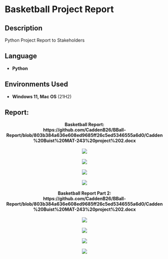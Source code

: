 <h1>Basketball Project Report</h1>


<h2>Description</h2>
Python Project Report to Stakeholders
<br />


<h2>Language</h2>

- <b>Python</b> 


<h2>Environments Used </h2>

- <b>Windows 11, Mac OS</b> (21H2)

<h2>Report:</h2>

<p align="center">
<b>Basketball Report: <b/>
  <br /)
<b></b>https://github.com/CaddenB26/BBall-Report/blob/803b384a636e608ed9685ff26c5ed5346555a6d0/Cadden%20Buist%20MAT-243%20project%202.docx
<br />
<br />
<img src="https://github.com/CaddenB26/BBall-Report/blob/c7dbc3ef4620839ee407848fe8100f25242e9c67/BBallReport.png" />
<br />
<br />
<img src="https://github.com/CaddenB26/BBall-Report/blob/c7dbc3ef4620839ee407848fe8100f25242e9c67/BBallReport1.png" />
<br />
<br />
<img src="https://github.com/CaddenB26/BBall-Report/blob/c7dbc3ef4620839ee407848fe8100f25242e9c67/BBallReport2.png" />
<br />
<br />
<img src="https://github.com/CaddenB26/BBall-Report/blob/c7dbc3ef4620839ee407848fe8100f25242e9c67/BBallReport3.png" />
<br />
<br />
  <b>Basketball Report Part 2: <b/>
  <br /)
<b></b>https://github.com/CaddenB26/BBall-Report/blob/803b384a636e608ed9685ff26c5ed5346555a6d0/Cadden%20Buist%20MAT-243%20project%202.docx
<br />
<br />
<img src="https://github.com/CaddenB26/BBall-Report/blob/c7dbc3ef4620839ee407848fe8100f25242e9c67/BBallReport.png" />
<br />
<br />
<img src="https://github.com/CaddenB26/BBall-Report/blob/c7dbc3ef4620839ee407848fe8100f25242e9c67/BBallReport1.png" />
<br />
<br />
<img src="https://github.com/CaddenB26/BBall-Report/blob/c7dbc3ef4620839ee407848fe8100f25242e9c67/BBallReport2.png" />
<br />
<br />
<img src="https://github.com/CaddenB26/BBall-Report/blob/c7dbc3ef4620839ee407848fe8100f25242e9c67/BBallReport3.png" />
<br />
<br />
<p/>
